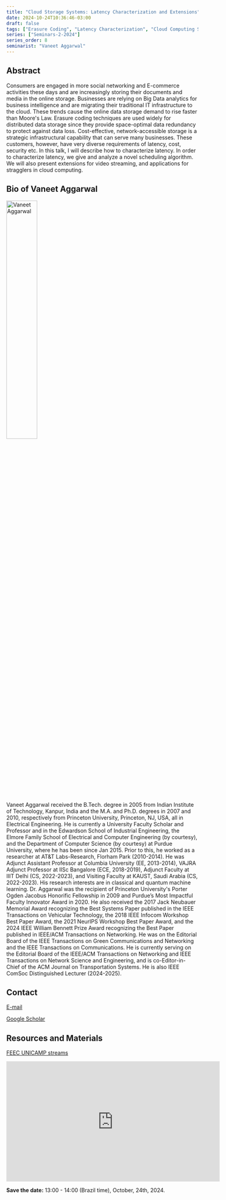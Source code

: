 ```yaml
---
title: "Cloud Storage Systems: Latency Characterization and Extensions"
date: 2024-10-24T10:36:46-03:00
draft: false
tags: ["Erasure Coding", "Latency Characterization", "Cloud Computing Stragglers"]
series: ["Seminars-2-2024"]
series_order: 8
seminarist: "Vaneet Aggarwal"
---
```


## Abstract
Consumers are engaged in more social networking and E-commerce activities these days and are increasingly storing their documents and media in the online storage. Businesses are relying on Big Data analytics for business intelligence and are migrating their traditional IT infrastructure to the cloud. These trends cause the online data storage demand to rise faster than Moore's Law. Erasure coding techniques are used widely for distributed data storage since they provide space-optimal data redundancy to protect against data loss. Cost-effective, network-accessible storage is a strategic infrastructural capability that can serve many businesses. These customers, however, have very diverse requirements of latency, cost, security etc. In this talk, I will describe how to characterize latency. In order to characterize latency, we give and analyze a novel scheduling algorithm. We will also present extensions for video streaming, and applications for stragglers in cloud computing.


## Bio of Vaneet Aggarwal
<img alt="Vaneet Aggarwal" src="/seminars/seminars-2-2024/8/vaneet_aggarwal.png" style="width: 40%; height: 160x;">

Vaneet Aggarwal received the B.Tech. degree in 2005 from Indian Institute of Technology, Kanpur, India and the M.A. and Ph.D. degrees in 2007 and 2010, respectively from Princeton University, Princeton, NJ, USA, all in Electrical Engineering.  He is currently a University Faculty Scholar and Professor and in the Edwardson School of Industrial Engineering, the Elmore Family School of Electrical and Computer Engineering (by courtesy), and the Department of Computer Science (by courtesy) at Purdue University, where he has been since Jan 2015. Prior to this, he worked as a researcher at AT&T Labs-Research, Florham Park (2010-2014). He was Adjunct Assistant Professor at Columbia University (EE, 2013-2014), VAJRA Adjunct Professor at IISc Bangalore (ECE, 2018-2019), Adjunct Faculty at IIIT Delhi (CS, 2022-2023), and Visiting Faculty at KAUST, Saudi Arabia (CS, 2022-2023). His research interests are in classical and quantum machine learning. Dr. Aggarwal was the recipient of Princeton University's Porter Ogden Jacobus Honorific Fellowship in 2009 and Purdue’s Most Impactful Faculty Innovator Award in 2020. He also received the 2017 Jack Neubauer Memorial Award recognizing the Best Systems Paper published in the IEEE Transactions on Vehicular Technology, the 2018 IEEE Infocom Workshop Best Paper Award, the 2021 NeurIPS Workshop Best Paper Award, and the 2024 IEEE William Bennett Prize Award recognizing the Best Paper published in IEEE/ACM Transactions on Networking.  He was on the Editorial Board of the IEEE Transactions on Green Communications and Networking and the IEEE Transactions on Communications. He is currently serving on the Editorial Board of the IEEE/ACM Transactions on Networking and IEEE Transactions on Network Science and Engineering, and is co-Editor-in-Chief of the ACM Journal on Transportation Systems. He is also IEEE ComSoc Distinguished Lecturer (2024-2025).

## Contact
[E-mail](vaneet@purdue.edu)

[Google Scholar](https://scholar.google.com/citations?user=Tu4lmGwAAAAJ&hl=en&oi=ao)

## Resources and Materials

[FEEC UNICAMP streams](https://www.youtube.com/@feec-unicamp/streams)

<iframe width="560" height="315" src="https://www.youtube.com/embed/zv-RlJXK6Ac" title="YouTube video player" frameborder="0" allow="accelerometer; autoplay; clipboard-write; encrypted-media; gyroscope; picture-in-picture; web-share" allowfullscreen></iframe>


**Save the date:** 13:00 - 14:00 (Brazil time), October, 24th, 2024.

